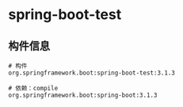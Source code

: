 # spring-boot-test

## 构件信息

```
# 构件
org.springframework.boot:spring-boot-test:3.1.3

# 依赖：compile
org.springframework.boot:spring-boot:3.1.3
```
